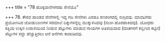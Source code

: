 +++
title = "78 ಹೊಕ್ಕವಾನೆಗಳೆರಡು ಸೇನೆಯೊ"

+++
78. ಕೌರವ ಪಾಂಡವ ಸೇನೆಗಳಲ್ಲಿ ಇದ್ದ ಗಜ ಸೇನೆಗಳು ಎರಡೂ ರಣರಂಗದಲ್ಲಿ ನುಗ್ಗಿದವು. ಮಾವಟಿಗರು ಪ್ರಯೋಗಿಸಿದ ಜೋಡುಬಾಣಗಳ ಸರಮಾಲೆ ದಿಕ್ಕುಗಳನ್ನೆಲ್ಲ ಮುಕ್ಕುಳಿಸಿದವು (ನುಂಗಿ ಹೊರಹಾಕಿದವು). ಯೋಧರು ಕತ್ತಿಯ ಉಕ್ಕಿನ ಉರುಳಿಯಿಂದ ನೀಡುವ ಪೆಟ್ಟುಗಳು ಮಾಡುವ ಗಾಯಗಳ ಅತಿಶಯವಾದ (ದಂತಗಳಿಗೆ ಕಬ್ಬಿಣದ ಕಟ್ಟಿನ) ಪೆಟ್ಟುಗಳ ಸದ್ದು ಹೆಚ್ಚುತ್ತಿರಲು ಆನೆ ಆನೆಗಳು ಕಾದಾಡಿದವು.
